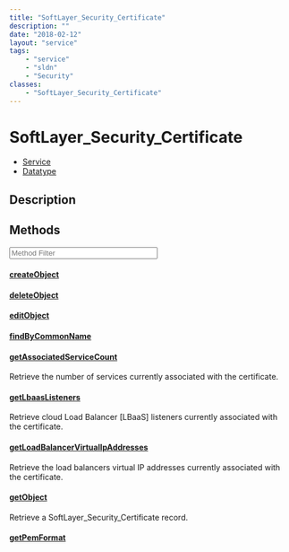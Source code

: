 ```yaml
---
title: "SoftLayer_Security_Certificate"
description: ""
date: "2018-02-12"
layout: "service"
tags:
    - "service"
    - "sldn"
    - "Security"
classes:
    - "SoftLayer_Security_Certificate"
---
```

# SoftLayer_Security_Certificate
<div id='service-datatype'>
    <ul id='sldn-reference-tabs'>
    <li id='service'> <a href='/reference/services/SoftLayer_Security_Certificate' >Service</a></li>    <li id='datatype'> <a href='/reference/datatypes/SoftLayer_Security_Certificate' >Datatype</a></li>
    </ul>
</div>

## Description






        
<div id="properties" class="content service-content">

## Methods

<div class="view-filters">
    <div class="clearfix">
        <div class="search-input-box">
            <input placeholder="Method Filter" onkeyup="titleSearch(inputId='edit-combine', divId='method-div', elementClass='method-row')" 
                type="text" id="edit-combine" value="" size="30" maxlength="128" class="form-text">
        </div>
    </div>
</div>

<div id="method-div">

<div class="method-row">

#### [createObject](/reference/services/SoftLayer_Security_Certificate/createObject)


</div>

<div class="method-row">

#### [deleteObject](/reference/services/SoftLayer_Security_Certificate/deleteObject)


</div>

<div class="method-row">

#### [editObject](/reference/services/SoftLayer_Security_Certificate/editObject)


</div>

<div class="method-row">

#### [findByCommonName](/reference/services/SoftLayer_Security_Certificate/findByCommonName)


</div>

<div class="method-row">

#### [getAssociatedServiceCount](/reference/services/SoftLayer_Security_Certificate/getAssociatedServiceCount)
Retrieve the number of services currently associated with the certificate.

</div>

<div class="method-row">

#### [getLbaasListeners](/reference/services/SoftLayer_Security_Certificate/getLbaasListeners)
Retrieve cloud Load Balancer [LBaaS] listeners currently associated with the certificate.

</div>

<div class="method-row">

#### [getLoadBalancerVirtualIpAddresses](/reference/services/SoftLayer_Security_Certificate/getLoadBalancerVirtualIpAddresses)
Retrieve the load balancers virtual IP addresses currently associated with the certificate.

</div>

<div class="method-row">

#### [getObject](/reference/services/SoftLayer_Security_Certificate/getObject)
Retrieve a SoftLayer_Security_Certificate record.

</div>

<div class="method-row">

#### [getPemFormat](/reference/services/SoftLayer_Security_Certificate/getPemFormat)


</div>
</div>

</div>

